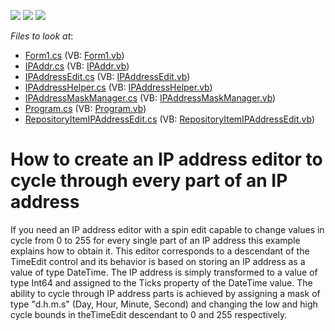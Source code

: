 <!-- default badges list -->
![](https://img.shields.io/endpoint?url=https://codecentral.devexpress.com/api/v1/VersionRange/128620103/13.1.4%2B)
[![](https://img.shields.io/badge/Open_in_DevExpress_Support_Center-FF7200?style=flat-square&logo=DevExpress&logoColor=white)](https://supportcenter.devexpress.com/ticket/details/E2443)
[![](https://img.shields.io/badge/📖_How_to_use_DevExpress_Examples-e9f6fc?style=flat-square)](https://docs.devexpress.com/GeneralInformation/403183)
<!-- default badges end -->
<!-- default file list -->
*Files to look at*:

* [Form1.cs](./CS/IPAddressEditor/Form1.cs) (VB: [Form1.vb](./VB/IPAddressEditor/Form1.vb))
* [IPAddr.cs](./CS/IPAddressEditor/IPAddr.cs) (VB: [IPAddr.vb](./VB/IPAddressEditor/IPAddr.vb))
* [IPAddressEdit.cs](./CS/IPAddressEditor/IPAddressEdit.cs) (VB: [IPAddressEdit.vb](./VB/IPAddressEditor/IPAddressEdit.vb))
* [IPAddressHelper.cs](./CS/IPAddressEditor/IPAddressHelper.cs) (VB: [IPAddressHelper.vb](./VB/IPAddressEditor/IPAddressHelper.vb))
* [IPAddressMaskManager.cs](./CS/IPAddressEditor/IPAddressMaskManager.cs) (VB: [IPAddressMaskManager.vb](./VB/IPAddressEditor/IPAddressMaskManager.vb))
* [Program.cs](./CS/IPAddressEditor/Program.cs) (VB: [Program.vb](./VB/IPAddressEditor/Program.vb))
* [RepositoryItemIPAddressEdit.cs](./CS/IPAddressEditor/RepositoryItemIPAddressEdit.cs) (VB: [RepositoryItemIPAddressEdit.vb](./VB/IPAddressEditor/RepositoryItemIPAddressEdit.vb))
<!-- default file list end -->
# How to create an IP address editor to cycle through every part of an IP address


<p>If you need an IP address editor with a spin edit capable to change values in cycle from 0 to 255 for every single part of an IP address this example explains how to obtain it. This editor corresponds to a descendant of the TimeEdit control and its behavior is based on storing an IP address as a value of type DateTime. The IP address is simply transformed to a value of type Int64 and assigned to the Ticks property of the DateTime value. The ability to cycle through IP address parts is achieved by assigning a mask of type "d.h.m.s" (Day, Hour, Minute, Second) and changing the low and high cycle bounds in theTimeEdit descendant to 0 and 255 respectively.</p>

<br/>


